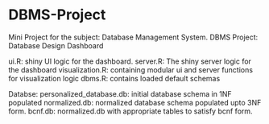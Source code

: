 # DBMS-Project
Mini Project for the subject: Database Management System.
DBMS Project: Database Design Dashboard

ui.R: shiny UI logic for the dashboard. 
server.R: The shiny server logic for the dashboard
visualization.R: containing modular ui and server functions for visualization logic
dbms.R: contains loaded default schemas

Databse: 
personalized_database.db: initial database schema in 1NF populated
normalized.db: normalized database schema populated upto 3NF form. 
bcnf.db: normalized.db with appropriate tables to satisfy bcnf form.
